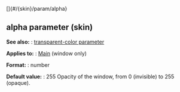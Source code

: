 []{#/{skin}/param/alpha}
  ## alpha parameter (skin)
  **See also:**
  :   [transparent-color parameter](ref/%7Bskin%7D/param/transparent-color)
  <!-- -->
  **Applies to:**
  :   [Main](ref/%7Bskin%7D/control/main) (window only)
  <!-- -->
  **Format:**
  :   number
  <!-- -->
  **Default value:**
  :   255
  Opacity of the window, from 0 (invisible) to 255 (opaque).